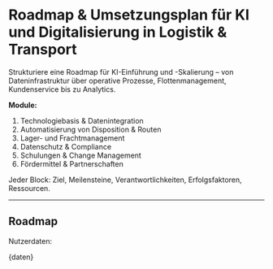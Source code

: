# Roadmap & Umsetzungsplan für KI und Digitalisierung in Logistik & Transport

Strukturiere eine Roadmap für KI-Einführung und -Skalierung – von Dateninfrastruktur über operative Prozesse, Flottenmanagement, Kundenservice bis zu Analytics.

**Module:**
1. Technologiebasis & Datenintegration
2. Automatisierung von Disposition & Routen
3. Lager- und Frachtmanagement
4. Datenschutz & Compliance
5. Schulungen & Change Management
6. Fördermittel & Partnerschaften

Jeder Block: Ziel, Meilensteine, Verantwortlichkeiten, Erfolgsfaktoren, Ressourcen.

---

## Roadmap

Nutzerdaten:

{daten}
